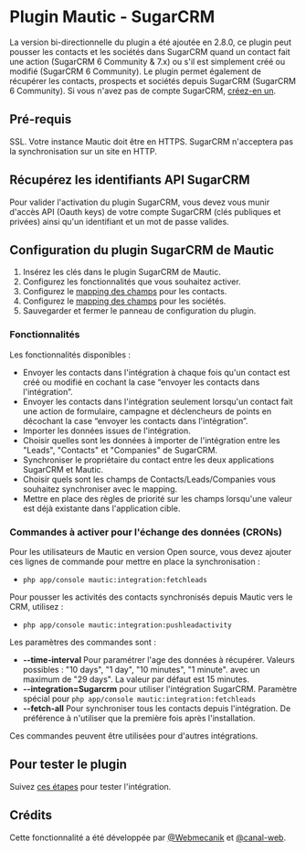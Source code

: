 # Plugin Mautic - SugarCRM
La version bi-directionnelle du plugin a été ajoutée en 2.8.0, ce plugin peut pousser les contacts et les sociétés dans SugarCRM quand un contact fait une action (SugarCRM 6 Community & 7.x) ou s'il est simplement créé ou modifié (SugarCRM 6 Community). Le plugin permet également de récupérer les contacts, prospects et sociétés depuis SugarCRM (SugarCRM 6 Community). Si vous n'avez pas de compte SugarCRM, [créez-en un](https://www.sugarcrm.com/).

## Pré-requis
SSL. Votre instance Mautic doit être en HTTPS. SugarCRM n'acceptera pas la synchronisation sur un site en HTTP.

## Récupérez les identifiants API SugarCRM
Pour valider l'activation du plugin SugarCRM, vous devez vous munir d'accès API (Oauth keys) de votre compte SugarCRM (clés publiques et privées) ainsi qu'un identifiant et un mot de passe valides.

## Configuration du plugin SugarCRM de Mautic
1. Insérez les clés dans le plugin SugarCRM de Mautic.
2. Configurez les fonctionnalités que vous souhaitez activer.
3. Configurez le [mapping des champs](./../plugins/field_mapping.html) pour les contacts.
4. Configurez le [mapping des champs](./../plugins/field_mapping.html) pour les sociétés.
5. Sauvegarder et fermer le panneau de configuration du plugin.

### Fonctionnalités
Les fonctionnalités disponibles :
* Envoyer les contacts dans l'intégration à chaque fois qu'un contact est créé ou modifié en cochant la case “envoyer les contacts dans l'intégration”.
* Envoyer les contacts dans l'intégration seulement lorsqu'un contact fait une action de formulaire, campagne et déclencheurs de points en décochant la case “envoyer les contacts dans l'intégration”.
* Importer les données issues de l'intégration.
* Choisir quelles sont les données à importer de l'intégration entre les "Leads", "Contacts" et "Companies" de SugarCRM.
* Synchroniser le propriétaire du contact entre les deux applications SugarCRM et Mautic.
* Choisir quels sont les champs de Contacts/Leads/Companies vous souhaitez synchroniser avec le mapping.
* Mettre en place des règles de priorité sur les champs lorsqu'une valeur est déjà existante dans l'application cible.

### Commandes à activer pour l'échange des données (CRONs)
Pour les utilisateurs de Mautic en version Open source, vous devez ajouter ces lignes de commande pour mettre en place la synchronisation :
* `php app/console mautic:integration:fetchleads`

Pour pousser les activités des contacts synchronisés depuis Mautic vers le CRM, utilisez :
* `php app/console mautic:integration:pushleadactivity`

Les paramètres des commandes sont :
* **--time-interval** Pour paramétrer l'age des données à récupérer. Valeurs possibles : "10 days", "1 day", "10 minutes", "1 minute".  avec un maximum de "29 days". La valeur par défaut est 15 minutes.
* **--integration=Sugarcrm** pour utiliser l'intégration SugarCRM.
Paramètre spécial pour `php app/console mautic:integration:fetchleads`
* **--fetch-all** Pour synchroniser tous les contacts depuis l'intégration. De préférence à n'utiliser que la première fois après l'installation.

Ces commandes peuvent être utilisées pour d'autres intégrations.

## Pour tester le plugin
Suivez [ces étapes](./../plugins/integration_test.html) pour tester l'intégration.

## Crédits
Cette fonctionnalité a été développée par [@Webmecanik](https://github.com/webmecanik) et [@canal-web](https://github.com/canal-web).
